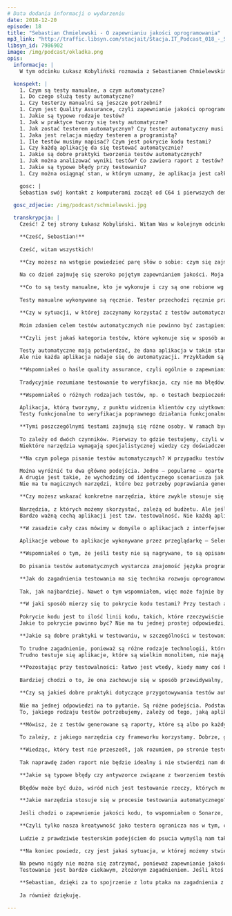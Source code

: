 ```yaml
---
# Data dodania informacji o wydarzeniu
date: 2018-12-20
episode: 18
title: "Sebastian Chmielewski - O zapewnianiu jakości oprogramowania"
mp3_link: "http://traffic.libsyn.com/stacjait/Stacja.IT_Podcast_018_-_Sebastian_Chmielewski_-_O_zapewnianiu_jakosci_oprogramowania.mp3"
libsyn_id: 7986902
image: /img/podcast/okladka.png
opis:
  informacje: |
    W tym odcinku Łukasz Kobyliński rozmawia z Sebastianem Chmielewskim o zapewnianiu jakości oprogramowania. Rozmawiamy o testowaniu manualnym, automatycznym oraz metodach zapewniania jakości oprogramowania.

  konspekt: |
    1. Czym są testy manualne, a czym automatyczne?
    1. Do czego służą testy automatyczne?
    1. Czy testerzy manualni są jeszcze potrzebni?
    1. Czym jest Quality Assurance, czyli zapewnianie jakości oprogramowania?
    1. Jakie są typowe rodzaje testów?
    1. Jak w praktyce tworzy się testy automatyczne?
    1. Jak zostać testerem automatycznym? Czy tester automatyczny musi być programistą?
    1. Jaka jest relacja między testerem a programistą?
    1. Ile testów musimy napisać? Czym jest pokrycie kodu testami?
    1. Czy każdą aplikację da się testować automatycznie?
    1. Jakie są dobre praktyki tworzenia testów automatycznych?
    1. Jak można analizować wyniki testów? Co zawiera raport z testów?
    1. Jakie są typowe błędy przy testowaniu?
    1. Czy można osiągnąć stan, w którym uznamy, że aplikacja jest całkowicie pozbawiona błędów?

    gosc: |
    Sebastian swój kontakt z komputerami zaczął od C64 i pierwszych dem pisanych w asemblerze. Obecnie zajmuje się techniczną stroną testowania - testami wydajności, bezpieczeństwa i automatyzacją. Wykonywał testy penetracyjne systemów bankowości internetowej, rozwiązań Big Data używanych przez instytucje finansowe i hydroelektrownie, klastra HPC, chmury AWS, platformy do budowy programowych robotów i aplikacji mobilnych Android i iOS. Miłośnik systemu FreeBSD, prostych rozwiązań i lekkich narzędzi.
  
  gosc_zdjecie: /img/podcast/schmielewski.jpg

  transkrypcja: |
    Cześć! Z tej strony Łukasz Kobyliński. Witam Was w kolejnym odcinku podcastu „Stacja IT”. Dzisiaj mam przyjemność rozmawiać z Sebastianem Chmielewskim o testowaniu i o zapewnianiu jakości oprogramowania.

    **Cześć, Sebastian!**
    
    Cześć, witam wszystkich!

    **Czy możesz na wstępie powiedzieć parę słów o sobie: czym się zajmujesz i jak doszło do tego, że robisz to, co robisz?**
    
    Na co dzień zajmuję się szeroko pojętym zapewnianiem jakości. Moja ścieżka zaczęła się od tego, że byłem testerem manualnym. Już na studiach miałem praktyki w firmie informatycznej. Trafiłem do nowo powstałego działu związanego z zapewnianiem jakości, quality assurance – QA. Na początku były to testy manualne, czyli manualna weryfikacja działania aplikacji. Pojawiały się też elementy testów automatycznych. Pisaliśmy skrypty weryfikujące jakieś komponenty, smoke testy. Z czasem zacząłem rozwijać się w kierunku automatyzacji i testów wydajnościowych. Obecnie zajmuję się głównie testami bezpieczeństwa. Mój ulubiony cytat na temat testów bezpieczeństwa to ten, że są one bardzo dokładnym testowaniem oprogramowania.

    **Co to są testy manualne, kto je wykonuje i czy są one robione wg ustalonej kolejności?**
    
    Testy manualne wykonywane są ręcznie. Tester przechodzi ręcznie przez aplikację w taki sposób, w jaki robi to końcowy użytkownik. Testy automatyczne polegają najczęściej na zautomatyzowaniu tych samych czynności. Specyficzną odmianą testów są smoke testy. W ich przypadku, podobnie jak i przy prototypowaniu urządzeń, po pierwsze jest odpalenie, czyli podłączenie do prądu i sprawdzenie, czy nie dymi. Odpowiednikiem tego w IT jest uruchomienie systemu i sprawdzenie, czy rzeczywiście się uruchomił, czy coś nie padło. Jest to więc rodzaj prostych skryptów, które weryfikują podstawowe funkcjonalności, działanie podstawowych komponentów, np. przysłowiowy test prezesa, w którym wejście do aplikacji, zalogowanie się na główne konto i otwarcie strony głównej odbyło się właśnie przy użyciu skryptu.

    **Czy w sytuacji, w której zaczynamy korzystać z testów automatycznych, testerzy manualni nie są już potrzebni, bo możemy wszystko oskryptować, czy jednak nadal w pewnych sytuacjach korzysta się z testów manualnych?**
    
    Moim zdaniem celem testów automatycznych nie powinno być zastąpienie testów manualnych. Testy automatyczne mają potwierdzić, że to, co zostało zrobione, działa. Czasami możemy mocno się napracować przy budowie jakiejś aplikacji, zakodować ją poprawnie wg specyfikacji, a potem klient końcowy stwierdzi, że to nie jest to, np. moduł raportowania nie miał tak wyglądać. Dlatego testy automatyczne to dobra praktyka inżynierska, zapewniająca nam powtarzalność testowania: to, że test automatyczny, skrypt będzie testował, wykonywał te same testy, będzie powtarzalny za każdym razem, natomiast nie zastąpi intuicji, wiedzy i zdrowego rozsądku, który mają doświadczeni testerzy manualni, tacy, którzy mają zmysł do psucia, do wyszukiwania problemów, a także wiedzę na temat tego, gdzie i w jaki sposób dana aplikacja będzie używana. Dla przykładu: w dużym banku bardzo ważna jest wiedza na temat tego, jak dana organizacja działa, czego test automatyczny, który jest skryptem, nie będzie wiedział, a tester manualny może lub powinien mieć taką wiedzę.

    **Czyli jest jakaś kategoria testów, które wykonuje się w sposób automatyczny, a jakieś inne testy wykonuje się w sposób manualny? Wyobrażam sobie, że wszystkiego nie są się oskryptować. Wybiera się pewnie najbardziej typowe scenariusze lub takie krytyczne z punktu widzenia danej aplikacji. Czy są jakieś dobre wzorce mówiące o tym, co zwykle testuje się w sposób automatyczny, a co zostawia testerom manualnym?**
    
    Testy automatyczne mają potwierdzać, że dana aplikacja w takim stanie, w jakim została napisana, dalej działa. Są to tzw. greenpathy, czyli pozytywne, proste ścieżki przechodzenia przez tę aplikację, podstawowe scenariusze, te najważniejsze dla użytkowników końcowych. Każda aplikacja ma funkcję logowania i nie chcemy, aby przestała nagle działać po wdrożeniu. To jest naturalny kandydat do automatyzacji. Dlatego testy automatyczne są dobre do testów, które są żmudne, powtarzalne, np. testy na zbiorach danych – mamy Excela, wielką tabelkę i każdy scenariusz różni się zestawem danych, które mamy wpisać w jakiś formularz lub wysłać do usługi i sprawdzić końcowy wynik. Inne testy są długotrwałe czy nawet specjalnie zaprojektowane pod kątem automatyzacji, której wykonanie w sposób ręczny mijałoby się z celem albo byłoby bardzo trudne, np. testy wydajnościowe. Obciążenie aplikacji pięćdziesięcioma, setką równoległych użytkowników w sposób manualny byłoby przedsięwzięciem logistycznie bardzo ciężkim do wykonania, a przy automatyzacji – jak najbardziej wykonalnym. To tylko kilka przypadków, kiedy automatyzacja jest jak najbardziej wskazana. 
    Ale nie każda aplikacja nadaje się do automatyzacji. Przykładem są tu powiązania z jakimiś zewnętrznymi systemami, z których musimy pobierać dane. Tych danych nie możemy łatwo uzyskać albo nie możemy ich po testach wyczyścić lub usunąć. Niektóre aplikacje, szczególnie te leciwe, napisane w sposób trudny do zautomatyzowania, nie mają np. identyfikatorów elementów i skrypt, który ma w coś kliknąć, nie może łatwo znaleźć tego elementu, w który ma kliknąć. W takich przypadkach testy manualne to jedyna ścieżka.

    **Wspomniałeś o haśle quality assurance, czyli ogólnie o zapewnianiu jakości oprogramowania. Jak testowanie ma się do zapewniania jakości?**
    
    Tradycyjnie rozumiane testowanie to weryfikacja, czy nie ma błędów, czyli czy funkcjonalności działają poprawnie. Dostajemy aplikację, funkcjonalność wykonaną przez programistów i weryfikujemy, czy ona działa. Ale niestety czasami, gdy coś zostało wydevelopowane, oddane na testy, znajdujemy tam poważne błędy albo stwierdzamy, że aplikacja nie miała zostać tak zrobiona, a jest już za późno, aby ją skorygować. Jeśli koszt naprawy byłby znaczny, to w tym wypadku zapewnienie jakości od testowania różni się tym, że jest próbą zapewnienia odpowiedniej jakości na wszystkich etapach budowy oprogramowania, począwszy od zbierania wymagań, programowania zapewnienia jakości także samych testów, czyli testowanie testowania do testów akceptacyjnych, testów wydajności, które tradycyjnie wykonuje się na koniec życia projektu. Natomiast samo testowanie jest tylko wykrywaniem już istniejących błędów. Quality assurance odgrywa rolę prewencyjną. Pilnuje, aby problemy nie wystąpiły. Testowanie to weryfikacja dostarczanego już produktu.

    **Wspomniałeś o różnych rodzajach testów, np. o testach bezpieczeństwa, akceptacyjnych. Jakie jeszcze rodzaje testów się stosuje i na jakim etapie testowania czy rozwoju oprogramowania?**
    
    Aplikacja, którą tworzymy, z punktu widzenia klientów czy użytkowników ma zestaw jakichś cech, który jest dla niej ważny. Podstawowy jest taki, że ona ma działać, czyli robić to, co powinna. Ale dla użytkowników mogą być ważne inne cechy, np. powinna być wydajna, czyli szybko przetwarzać składane w niej zlecenia, być bezpieczna. Aplikacja przeznaczona dla osób niewidomych ma inne wymagania, jeśli chodzi o dostępność, niż ta, które będzie działała w banku i będzie przeznaczona dla pracowników i obsługi ich procesów wewnętrznych. Te różne rodzaje testów odzwierciedlają więc cechy oprogramowania i produktu, które są dla nas ważne.
    Testy funkcjonalne to weryfikacja poprawnego działania funkcjonalności przypadków pozytywnych, które najczęściej stosujemy, ale też różnych negatywnych, wprowadzania błędnych danych do wygenerowania bardzo nietypowych przypadków, prób „wywalenia” jakiegoś procesu. Testy wydajnościowe to weryfikacja parametrów wydajnościowych, szybkości przetwarzania, skalowalności. Możliwość przetwarzania różnych wolumenów danych też są ważne w przypadku aplikacji, które mają być superwydajne. Testy wysokiej dostępności przeprowadza się wtedy, gdy nasza aplikacja ma być dostępna 365 dni w roku, przez 7 dni w tygodniu, 24 godziny na dobę. Wtedy wywalamy jakiś komponent, weryfikujemy, czy system jest w stanie obsłużyć taki problem. To są tzw. testy HA. Następnie testy bezpieczeństwa, czyli weryfikacja różnych rzeczy, które nie obejmują innych rodzajów testowania. Gdy mamy błąd i coś nie działa, to jest to błąd funkcjonalny. Gdy czegoś nie można znaleźć, to błąd użyteczności. Działa zbyt wolno – błąd wydajnościowy. A cała reszta to błędy bezpieczeństwa.

    **Tymi poszczególnymi testami zajmują się różne osoby. W ramach bycia testerem są różne specjalizacje, bo wydaje się, że czymś zupełnie innym jest testowanie funkcjonalności aplikacji, a czym innym – wydajności czy wysokiej dostępności.**
    
    To zależy od dwóch czynników. Pierwszy to gdzie testujemy, czyli w jakiej organizacji, dla kogo testujemy aplikację. To zależy też od złożoności samej aplikacji. W małym start-upie może być tak, że tester musi być człowiekiem orkiestrą i zajmować się wszystkim, bo dostaje jakąś funkcjonalność, ale trzeba jeszcze wykonać test automatyczny czy wydajnościowy. Przy bardzo złożonych czy dużych systemach, dużych aplikacjach, w których jest powiązanych bardzo wiele różnych technologii, bo tu jest jakieś GUI webowe, tu jakaś szyna integracyjna. Pojawiają się więc specjalizacje.
    Niektóre narzędzia wymagają specjalistycznej wiedzy czy doświadczenia, ponieważ trzeba je poznać. Popularny JMeter wykorzystywany do testów wydajnościowych – popularny, bo darmowy – czy obecnie konkurencyjny dla niego Gatling to narzędzia, które mają wiele funkcji, wiele różnych komponentów, a do tego działają na niskim poziomie protokołu HTTP, gdzie wymagana jest pewna wiedza i doświadczenie na temat tego, jak te aplikacje działają – te specjalizacje pojawiają się tu naturalnie. Szczególnie jeśli od testera wydajnościowego wymaga się, że nie tylko przeprowadzi testy, ale też wskaże, gdzie w naszym systemie są wąskie gardła, zbada, wykona jakieś profilowanie, badanie parametrów wydajnościowych, baz danych, serwera aplikacyjnego, aplikacji. Wtedy wymaga to większej wiedzy i doświadczenia – i te specjalizacje się pojawiają.

    **Na czym polega pisanie testów automatycznych? W przypadku testów manualnych mamy kolejność działań zapisaną w skrypcie albo w sposób naturalny tester przechodzi kolejne etapy aplikacji, żeby zobaczyć, czy one działają zgodnie z założeniami. Natomiast jak podejść do tego w sposób automatyczny? Jak w praktyce zrobić, aby to działało w pętli w sposób powtarzalny, zapisany przez nas i wykonywany przez maszynę?**
    
    Można wyróżnić tu dwa główne podejścia. Jedno – popularne – oparte jest na nagrywaniu, np. nagrywaniu akcji użytkownika w przeglądarce czy też nagrywaniu requestów wykonywanych przez przeglądarkę, aplikację lub innego klienta, które idą w kierunku serwera aplikacyjnego. A drugie to kodowanie kroków testu automatycznego. Każde z tych podejść ma swoje wady i zalety. W przypadku nagrywania problem jest taki, że jeśli w naszej aplikacji coś się zmienia, to niestety bardzo często musimy nagrać te testy jeszcze raz. To nie ma sensu w przypadku często zmieniającej się aplikacji. Jesteśmy np. w start-upie i co dwa tygodnie mamy sprint, dodawana jest jakaś funkcjonalność. Przebudowywane są różne funkcje, bo okazuje się, że np. trzeba coś przebudować, żeby było bardziej dostępne dla użytkowników. Ta zmienność powoduje, że nagrywanie może nie być najlepszym wyborem. Ale w przypadku aplikacji, która już od dłuższego czasu istnieje, działa, a potrzebne są testy regresji, takie, które weryfikują, czy nie pojawiają się błędy w już istniejących, działających funkcjonalnościach, nagrywanie może być bardzo dobrym i sensownym wyborem. A jak mamy na czym nagrywać, to aplikacja tak bardzo nie będzie się już zmieniała. To jest jedno z podejść. 
    A drugie jest takie, że wychodzimy od identycznego scenariusza jak w przypadku testów manualnych i tworzymy obsługę czy opisujemy te kroki, które automat będzie wykonywał w postaci języka programowania. Wykorzystujemy to szczególnie wtedy, gdy naszej aplikacji jeszcze nie ma, jest dopiero tworzona. Mamy już zestaw jakichś scenariuszy, które opisaliśmy. Wiemy, co ona mniej więcej będzie robić, ale samych funkcjonalności jeszcze nie ma, one sukcesywnie się pojawiają i tym samym pojawiają się kroki naszego scenariusza. To pokazuje w raporcie, jaka część tej aplikacji jest gotowa, bo widać, ile kroków jest zielonych, ile czerwonych.
    Nie ma tu magicznych narzędzi, które bez potrzeby poprawiania generują nam gotowe scenariusze. Czy będziemy nagrywać, czy będziemy je kodować, zawsze potrzeba mniej lub więcej czasu na obchodzenie różnych problemów. Jeśli raz już je rozwiążemy, to zwykle można to w jakiś sposób używalny wykorzystać, ale często powtarzam, że 80% czasu to jest rozwiązywanie problemów, więc zasada 80/20 przewija się tu często.

    **Czy możesz wskazać konkretne narzędzia, które zwykle stosuje się w testach automatycznych?**
    
    Narzędzia, z których możemy skorzystać, zależą od budżetu. Ale jeśli chcemy skorzystać z narzędzi typu open source, to głównym – i chyba niemającym specjalnej konkurencji – jest Selenium. Selenium zwykle jest silnikiem jakichś frameworków – ponieważ samo w sobie jest niskopoziomowe, więc pojawiają się frameworki. Frameworki dostępne są w różnych językach. Zasadą jest to, że framework czy ogólnie kod naszych testów automatycznych dobrze pisać w języku, który wszyscy dookoła znają – np. w Javie, jeśli w naszej firmie kodujemy głównie w Javie. Ktoś może wtedy pomóc nam z jakimś problemem w kodowaniu testów. Łatwiej nam przekonać developerów, programistów do używania tych testów automatycznych, ale też rozwijania ich, aby nie było tak, że to tylko tester dokonuje automatyzacji testów. Jeśli powstaje jakaś funkcjonalność, to jako część tej funkcjonalności dawany jest kod aplikacji, ale też tworzony jest test automatyczny przez developera, który tę funkcjonalność wykonuje albo modyfikuje. To dobry wzorzec i praktyka, sprawdzona w boju, dająca bardzo dobre wyniki. Testy i ich automatyzacja to po prostu praktyka inżynierska, mająca zapobiec występowaniu pewnego rodzaju problemów. Więc angażowanie zespołów w automatyzację jest jak najbardziej dobrym pomysłem. Czyli nie tylko JUnity jako testy kodu, ale jeśli jest taka potrzeba i mamy w projekcie testy automatyczne, to także automatyzacja. Często okazuje się, że jeśli zaangażujemy developerów w automatyzację, to pewne rzeczy, których wcześniej nie dało się zrobić w aplikacji, np. dodać jakiegoś użytecznego feature’a z punktu widzenia automatyzacji, nagle daje się dodać. Ktoś, kto widzi ten problem przy automatyzacji, bo nie może wykonać skryptu, a jest programistą, ma mniejsze opory przed zrobieniem jakiejś małej zmiany.
    Bardzo ważną cechą aplikacji jest tzw. testowalność. Nie każdą aplikację da się zautomatyzować, jeśli nie jest stworzona w sposób poddający się testowaniu. Widziałem aplikację, w której był bardzo rozbudowany model uprawnień. Było sobie menu i w zależności od tego, jakie uprawnienia miał dany użytkownik, to w tym menu pojawiały się odpowiednie pozycje. I to menu było ładowane AJAXem, czyli asynchronicznie, więc nie od razu wszystkie pozycje były widoczne, dopóki menu się nie załadowało. Jeśli model wyliczania tych uprawnień był skomplikowany, to były w nim błędy, więc przy automatyzacji pojawiał się problem polegający na tym, że test automatyczny, skrypt chciał coś kliknąć i nie znalazł swojej opcji, którą chciał wykonać, więc przy analizie nie wiadomo, czy on za szybko kliknął, zanim menu się załadowało, czy rzeczywiście wykryliśmy błąd przy ładowaniu uprawnień. Więc to, co zrobili programiści, to dodali flagę, np. dostępną z poziomu JavaScriptu, którą z poziomu testu automatycznego można było zweryfikować. Flaga mówi, że menu zostało załadowane kompletnie, co oznacza, że jak nie znalazłem swojej opcji, którą chciałem kliknąć, to nie mam do niej uprawnień. Znakomicie upraszczało to potem analizę takiego raportu. Z testów już wiemy, dlaczego tej opcji, którą chcieliśmy wywołać, nie ma. Więc to jest przykład, jak zwiększyć, poprawić testowalność aplikacji, aby łatwiej poddawała się automatyzacji.

    **W zasadzie cały czas mówimy w domyśle o aplikacjach z interfejsem webowym. Czy to oznacza, że inne aplikacje nie powstają? Czy narzędzia, o których wspomniałeś, np. Selenium, służą tylko do aplikacji webowych, czy aplikacje desktopowe też w sposób automatyczny możemy testować jeszcze innymi narzędziami?**
    
    Aplikacje webowe to aplikacje wykonywane przez przeglądarkę – Selenium jest tu najbardziej znane. Ale też w aplikacjach, jeśli korzystają chociażby z REST-a, są protokoły komunikacji. Szczególnie w przypadku REST-a znacznie łatwiej się to automatyzuje. Istnieją bardzo fajne i wygodne narzędzia do automatyzacji jak REST-assured. Jeśli chodzi o aplikacje desktopowe, to jest tu o wiele łatwiej, ale mało miałem z tym doświadczeń. Te narzędzia mogą się różnić w zależności od systemu operacyjnego. Interfejsy pod Windowsem są różne w porównaniu z tymi pod Linuksem czy macOS-em – zakładam, że narzędzia są różne, ja mam z nimi mało doświadczenia.

    **Wspomniałeś o tym, że jeśli testy nie są nagrywane, to są opisane – scenariusz takiego testu zapisany jest w postaci języka programowania. W takim razie jaka jest relacja między testerem a programistą? Czy tester ma być programistą, skoro ma pisać kawałki kodu, które mówią o tym, jak test ma być wykonywany? Czy to jest tak, że w zasadzie musimy mieć bardzo podobne kompetencje, będąc jednocześnie i testerem, i programistą? Jaka jest droga do tego, aby stać się testerem automatycznym i móc te zadania w pełni wykonywać?**
    
    Do pisania testów automatycznych wystarcza znajomość języka programowania, który, jak wspomniałem, ma różne frameworki w różnych językach programowania. Ta znajomość nie musi być duża, wystarczy ta na poziomie podstawowym, czyli umiejętność pisania prostych programów. Frameworki mają dosyć ograniczony zestaw API czy metod, które należy wywołać. W przypadku współczesnych aplikacji na pewno przydaje się znajomość JavaScriptu. Natomiast znajomość Javy, .Neta czy też Pythona na poziomie podstawowym jest wystarczająca, by zacząć automatyzować. Problem pojawia się wtedy, kiedy mamy bardzo duży zestaw testów automatycznych, co wiąże się na pewno z jakąś bardzo dużą aplikacją. Wtedy już dobre wzorce, pisanie kodu utrzymywalnego, reużywalnego, wydzielanie metod, które się powtarzają, do bibliotek, jak najbardziej się tu przydaje. Ale tej umiejętności również można nabyć z czasem.

    **Jak do zagadnienia testowania ma się technika rozwoju oprogramowania TDD, czyli test-driven development? Czy można uznać to za element całego ekosystemu zapewniania jakości oprogramowania, czy jest to rozumiane jako jeden z rodzajów testów, które są implementowane już na wczesnym etapie?**
    
    Tak, jak najbardziej. Nawet o tym wspomniałem, więc może fajnie by było, gdyby programista – oprócz tych swoich JUnitów, czyli kawałków kodu, które weryfikują działanie kodu – angażował się też w pisanie testów automatycznych. Z drugiej strony, jeśli mówimy o tym QA, jednym z mierników jakości oprogramowania jest chociażby pokrycie kodu testami, co można mierzyć przy pomocy narzędzi. My np. używamy platformy Sonar, która obsługuje i projekty javowe, i .Neta, i kilka innych języków, gdzie mierzymy tzw. code covery w pokrycie kodu testami jednostkowymi. Można też mierzyć pokrycie kodu w trakcie testów automatycznych, co jest troszkę trudniejsze, ale jak najbardziej wykonalne – pokrycie kodu musi być zintegrowane z aplikacją, którą uruchamiamy w trakcie testów automatycznych. I to jest właśnie jeden z mierników dobrego oprogramowania, czyli ile tego kodu udało nam się pokryć na wyższym poziomie testami jednostkowymi i automatycznymi.

    **W jaki sposób mierzy się to pokrycie kodu testami? Przy testach automatycznych wydaje się to nieoczywiste.**
    
    Pokrycie kodu jest to ilość linii kodu, takich, które rzeczywiście coś wykonują, bo w pliku źródłowym możemy mieć komentarze, nagłówki, deklaracje, które w nim się znajdują, ale niekoniecznie przekładają się na coś, co się wykonuje. Zmierzenie tego kodu przekłada się na wykonywalny kod i obliczenie stosunku tego, co znajduje się w kodzie aplikacji, versus to, co zostało w trakcie tych testów wykonane. Są różne rodzaje tego pokrycia – pokrycie decyzji, warunków czy samych linii. Natomiast te frameworki, z których można skorzystać, są wbudowane chociażby w tego Sonara, o którym mówiłem. Działa to na takiej zasadzie, że do kodu aplikacji dodawane są pewne instrukcje, które potem przy wykonaniu po prostu zaznaczają, że dana linia kodu została wykonana. Po wykonaniu testu narzędzie to zbiera i wie, że dana linijka została wykonana. Na tej podstawie generowany jest raport na zasadzie: zielona linia – wykonana, czerwona linia – niewykonana. Uzyskujemy wtedy stosunek ilość linii kodów wykonanych versus całkowita ilość kodów aplikacji.
    Jakie to pokrycie powinno być? Nie ma tu jednej prostej odpowiedzi, ponieważ wszyscy jesteśmy z natury leniwi, więc czasami pisze się testy jednostkowe czy automatyczne, które są proste i testują jakieś nieskomplikowane fragmenty aplikacji, a potem brakuje nam siły i chęci na to, żeby przetestować bardziej złożone jej części. Więc ogólnie przyjęta liczba to 80%. Czasami lepiej mieć 50% kodu aplikacji, ale zweryfikować te trudne algorytmy, niż iść w kierunku tego, że musi to być 80% całego kodu, bo możemy to czasami oszukać, robiąc testy na proste klasy, które nic nie wykonują, a łatwo je wywołać testami jednostkowymi i podnieść wskaźnik pokrycia w sposób trochę sztuczny, oszukany.

    **Jakie są dobre praktyki w testowaniu, w szczególności w testowaniu automatycznym? Wspomniałeś o testowalności aplikacji. Nie każda aplikacja łatwo daje się testować. Wspomniałeś o sytuacji z menu AJAXowym, które pojawia się z opóźnieniem. Czy każdą aplikację da się zautomatyzować, jeśli jest odpowiednio przygotowana, czy zdarzają się trudne przypadki, jak np. takie bogate aplikacje JavaScriptowe, AJAXowe, w których wszystko się dynamicznie zmienia i są bogate graficznie?**
    
    To trudne zagadnienie, ponieważ są różne rodzaje technologii, które były lub są dosyć oporne na to testowanie czy ogólnie na automatyzację, chociażby popularne kiedyś aplety flashowe. Trend, który obecnie mamy – popularność REST-a, czyli jest jakiś REST-owy back-end plus JavaScriptowy front-end – wiąże się z tym, że takie rozwiązania łatwiej testować. Mamy tu z jednej strony jakieś API back-endu, więc nie musimy klikać w przeglądarce, to wchodzi na jakiś formularz, aby na nim coś wywołać, i dopiero to coś generuje akcję po stronie back-endu. Możemy to API bezpośrednio wywołać. To jest jeden wzorzec, czyli aplikacja, która udostępnia interfejsy przeznaczone dla maszyny – bo REST API produkującej jakiś tam JSON czy XML – to jest format dokumentu przeznaczony do łatwego parsowania przez maszynę. Takie aplikacje się łatwiej testuje. 
    Trudno testuje się aplikacje, które są wielkim monolitem, nie mają interfejsów. Inny problem jest z aplikacjami, które integrują się z innymi aplikacjami, a my nie zawsze mamy te inne aplikacje albo nie mamy nad nimi kontroli, czyli nie da się zbudować tzw. zaślepek, w których moglibyśmy przygotowywać chociażby dane testowe. Więc taka jest możliwość budowania zaślepek do tworzenia danych testowych. To też się przydaje. Tak naprawdę widać dosyć wyraźnie, że sama automatyzacja nie jest ani problemem, ani odpowiedzią na problemy, ponieważ to wszystko wiąże się z tym, jak wygląda ogólnie cała nasza aplikacja. Dlatego też mówiłem trochę o quality assurance. Staramy się zapewniać jakość od momentu zbierania wymagań przez development, dobre praktyki developerskie, wykrywanie kodu, który jest napisany np. w sposób bardzo skomplikowany, co też da się zmierzyć jakimiś narzędziami do tej automatyzacji.

    **Pozostając przy testowalności: łatwo jest wtedy, kiedy mamy coś bliskiego takiej klasycznej stronie HTML-owej ze znacznikami, które możemy zidentyfikować, sprawdzić ich cechy i pewnie jeszcze do tego te kwestie czasowe, tzn. pojawianie się pewnych elementów czy jakichś komunikacji, są w miarę liniowe i przewidywalne.**
    
    Bardziej chodzi o to, że ona zachowuje się w sposób przewidywalny, możemy kontrolować różne aspekty jej działania, np. te dane testowe. Jeśli nasz test automatyczny może te dane testowe przygotować, po teście bez potrzeby dodatkowej interwencji je usunąć, czyli posprzątać po sobie, to łatwo się to automatyzuje. Jeśli w aplikacji trzeba poprosić kogoś, aby nam dane przygotował, ten ktoś musi zadzwonić do kogoś, kto musi odezwać się do kogoś w centrali, która jest w innym kraju, to jest to słaby przypadek do automatyzowania.

    **Czy są jakieś dobre praktyki dotyczące przygotowywania testów automatycznych? Bo można sobie wyobrazić sytuację, w której przygotowujemy wiele krótkich scenariuszy, np. sprawdzamy, czy dany przycisk istnieje, czy wypełnienie pól login i password oraz naciśnięcie przycisku spowoduje jakąś akcję. Możemy wyobrazić sobie scenariusz długotrwały typu pełna ścieżka korzystania z aplikacji przez użytkownika, która trwa pięć minut. Jak dzieli się testy na poszczególne elementy? Czy opracowane są tu zalecenia, czy to zależy od kontekstu danej aplikacji?**
    
    Nie ma jednej odpowiedzi na to pytanie. Są różne podejścia. Podstawowe to te, że testujemy ścieżki pozytywne naszej aplikacji. Mogą to być testy poszczególnych funkcjonalności czy, nazwijmy to, formularzy. Bardzo przydatne są testy end-to-end, czyli takie, które przechodzą przez większą lub budowaną ścieżkę, podążając w sposób, w jaki końcowy użytkownik będzie przechodził przez aplikację. Albo testują jakąś ścieżkę w systemie, który służył do obsługi kredytów hipotecznych. To była cała ścieżka od złożenia wniosku przez jego przeprocesowanie, przez różne oddziały w banku, różnego rodzaju pracowników, oddziały, wśród których jedne zajmowały się analizą, drugie wydrukowaniem i uruchomieniem takiego kredytu, potem obsługą posprzedażową itd.
    To, jakiego rodzaju testów potrzebujemy, zależy od tego, jaką aplikację przygotowujemy. To, jakiego rodzaju mamy testy, wpływa na to, w jaki sposób będziemy je odpalać. Testy, które są szybkie, odpalamy przy każdym buildzie w aplikacji naszym continuous integrations. Testy, które są długie, będą odpalane rzadziej, np. w nocy. Raport dostaniemy dopiero rano. Testy krótkie mogą być odpalane po każdej zmianie, po każdym commicie, żeby wiedzieć, czy coś się przypadkiem nie zepsuło. Te, które są dłuższe, zajmują więcej czasu, więc liczymy się z tym, że wynik z ich wykonania dostajemy trochę później, ale one też są ważne, bo w końcu testują całą złożoną ścieżkę.

    **Mówisz, że z testów generowane są raporty, które są albo po każdym zbudowaniu aplikacji, albo co jakiś czas. Co później z tą informacją robimy i jaką informację dostajemy w tym raporcie? Co składa się na raport i co możemy z tą informacją dalej zrobić, żeby naprawić poszczególne błędy?**
    
    To zależy, z jakiego narzędzia czy frameworku korzystamy. Dobrze, gdy raport z testów automatycznych jest powtarzalny, czyli każde uruchomienie nie produkuje nam różnych wyników. Dobrze, gdy jest on czytelny. Więc ewentualne screenshoty, które będą się tam pojawiały, to dobra wskazówka na temat tego, co się wywaliło – czy to będzie screenshot, czy treść requestu, który został wybrany, odesłany z aplikacji. Inny jest raport z testów funkcjonalnych, a inny z testów wydajnościowych. Mówimy tu jednak o identyfikowaniu różnego rodzaju informacji.

    **Wiedząc, który test nie przeszedł, jak rozumiem, po stronie testera leży to, żeby zidentyfikować, w którym miejscu mniej więcej leży problem, przekazać tę informację do developerów?**
    
    Tak naprawdę żaden raport nie będzie idealny i nie stwierdzi nam dokładnie, gdzie jest błąd. To jest dosyć ważna część analizy. Część frameworków u mnie ma jakąś integrację chociażby z JIRą i samo np. stworzy zgłoszenia z opisem błędów. Ale jakiś element weryfikacji zawsze potem jest potrzebny. Im mamy lepszą aplikację, mamy w niej „traceowalność” requestów czy inne funkcje wspomagające analizę, tym jest łatwiej. Więc to jest część jakości, dzięki której możemy potem stwierdzić, co nam się wywaliło, jakiś tam trace czy message-ID, który dodawany jest do requestu i potem – szczególnie w rozproszonych aplikacjach – można ustalić, dokąd nasz request trafił, gdzie został przeprocesowany i gdzie błąd wystąpił w systemie.

    **Jakie są typowe błędy czy antywzorce związane z tworzeniem testów automatycznych? Na co warto zwrócić uwagę, żeby tego nie realizować w swojej implementacji testu?**
    
    Błędów może być dużo, wśród nich jest testowanie rzeczy, których może nie warto testować, takich bardzo trywialnych. Ogólnie rzeczy, które da się przetestować na testach jednostkowych, niekoniecznie trzeba powtarzać w testach automatycznych, szczególnie takich, które są długotrwałe i kosztowne. Gdy testy są duże i skomplikowane, to dobre praktyki programistyczne przydają się, żeby podzielić je na moduły, wydzielić wspólne elementy, a nie robić kopiuj-wklej tego samego kawałka kodu, który nam sprawdza, czy dany element istnieje na stronie. Lepiej stworzyć z tego metodę i sprawdzić, czy istnieje, i z tej metody korzystać. To samo dotyczy kroków testowych. Moduł logowania pewnie będzie potrzebny w każdym scenariuszu, więc musi być wyciągnięty do innego elementu. Z drugiej strony testy nie powinny być za duże.

    **Jakie narzędzia stosuje się w procesie testowania automatycznego? Wspomniałeś o Selenium, które jest niskopoziomowe, więc możemy albo bezpośrednio z niego skorzystać, albo z jakiegoś frameworku. Wspomniałeś też o narzędziu do raportowania. Czy są tu jeszcze inne elementy, o których powinniśmy wspomnieć, i co by to było?**
    
    Jeśli chodzi o zapewnienie jakości kodu, to wspomniałem o Sonarze, który integruje nam analizę statyczną, czyli wyszukiwanie błędów w kodzie na podstawie pewnych detektorów będących w stanie wykryć błędy programistyczne, błędy wpływające na działanie kodu czy też błędy bezpieczeństwa. Jest sporo frameworków, które integrują kilka takich narzędzi. Wśród nich jest Serenity, który pozwala na automatyzację z użyciem Selenium oraz REST Assured, czyli mamy testy GUI-owe przez przeglądarkę plus testowanie jakiegoś REST-a, JMeter, jeśli chodzi o testy wydajnościowe. Testy usług to chociażby SoapUI. Dosyć popularny test Community. To takie główne narzędzia, jeśli chodzi o testowanie. Oprócz tego jest cała masa mniejszych narzędzi. Bo tak naprawdę do testowania możemy wykorzystać wszystko. W wielu przypadkach wystarczy nam przeglądarka, wbudowany inspektor – możemy podglądać elementy, requesty, narzędzia z linii komend, jak np. curl, wget, i ogólnie wszystko, co mamy pod ręką, co w tych zadaniach testowych może się odnaleźć.

    **Czyli tylko nasza kreatywność jako testera ogranicza nas w tym, co możemy wykorzystać, żeby znaleźć błędy, zidentyfikować, gdzie one mogą się znajdować.**
    
    Ludzie z prawdziwie testerskim podejściem do psucia wymyślą nam taki przypadek testowy, że nie potrzebują do tego żadnych narzędzi. Więc testy manualne w dalszym ciągu są potrzebne. Ale jeśli chodzi o automatyzację, to te narzędzia, o których wspominałem, są w dalszym ciągu najbardziej popularne. Są pewne narzędzia komercyjne, których niestety cena bywa mocno zaporowa. Potem okazuje się, że te same czy podobne problemy i tak trzeba w jakiś sposób w tych narzędziach obchodzić. Pamiętajmy też o tym, że jeśli mamy kiepską aplikację, to nie ma magicznych narzędzi, które nam ją zautomatyzują albo poprawią w jakiś sposób jakość.

    **Na koniec powiedz, czy jest jakaś sytuacja, w której możemy stwierdzić, że jesteśmy bezpieczni, jeśli chodzi o wytwarzanie oprogramowania pozbawionego błędów. Czy można jakoś oszacować liczbę potrzebnych testów czy testerów, która da nam poziom zaufania, że uznamy, że nic złego nas nie może spotkać?**
    
    Na pewno nigdy nie można się zatrzymać, ponieważ zapewnianie jakości to nie jest coś, co można raz wykonać. To proces, który trzeba stale usprawniać, mierzyć i cały czas nad nim pracować. Nie jest tu kwestią ilość, tylko to, co z tego procesu wyciągamy i jakie usprawnienia realizujemy. Widziałem różnego rodzaju projekty. W jednych było 40 testerów, którzy na hurra wykonywali testy aplikacji. W innych w niewiele mniejszej złożoności wystarczało kilku testerów czy nawet 2–3 osoby, żeby z powodzeniem taką aplikację zweryfikować. Problemem nie jest liczba ludzi, tylko to, z czym tak naprawdę mamy do czynienia. Są aplikacje proste, są aplikacje złożone. W przypadku złożonych procesów, interakcji i wiedzy biznesowej te liczby mogą się zmieniać.
    Testowanie jest bardzo ciekawym, złożonym zagadnieniem. Jeśli ktoś będzie chciał rozwijać się i uczyć, to jest tu naprawdę duże pole do popisu. Jest dużo obszarów, w których można się specjalizować. Testując, poznajemy nasze aplikacje. Nie kończymy tylko na testach funkcjonalnych, lecz idziemy w stronę automatyzacji, testów wydajnościowych. Dzięki temu możemy dowiedzieć się o naszej aplikacji takich rzeczy, o których nie mieliśmy pojęcia.

    **Sebastian, dzięki za to spojrzenie z lotu ptaka na zagadnienia z obszaru testowania i quality assurance. Temat ten warto kontynuować i przyjrzeć się bardziej złożonym problemom, które pojawiają się w testowaniu kompletnych technologii. Dzięki i do usłyszenia następnym razem!**
    
    Ja również dziękuję.

---
```

